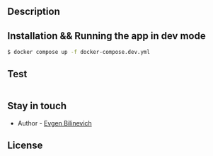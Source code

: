 ## Description

## Installation && Running the app in dev mode
```bash
$ docker compose up -f docker-compose.dev.yml
```

## Test

```bash

```

## Stay in touch

- Author - [Evgen Bilinevich](zhenya.bill@gmail.com)

## License
